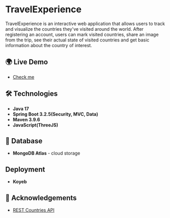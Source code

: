 # TravelExperience
TravelExperience is an interactive web application that allows users to track and visualize the countries they've visited around the world. After registering an account, users can mark visited countries, share an image from the trip, see their actual state of visited countries and get basic information about the country of interest.

## 🌍 Live Demo

-  [Check me](https://travelexpo.koyeb.app)

## 🛠️ Technologies

- **Java 17**
- **Spring Boot 3.2.5(Security, MVC, Data)**
- **Maven 3.9.6**
- **JavaScript(ThreeJS)**

## 💾 Database
- **MongoDB Atlas** - cloud storage

## Deployment
- **Koyeb**

## 🙏 Acknowledgements

- [REST Countries API](https://restcountries.com/)

